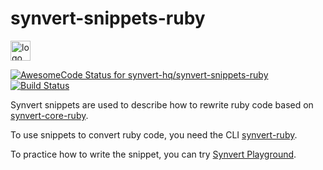 # synvert-snippets-ruby

<img src="https://synvert.net/img/logo_96.png" alt="logo" width="32" height="32" />

[![AwesomeCode Status for synvert-hq/synvert-snippets-ruby](https://awesomecode.io/projects/85ed8f64-5e54-4b8f-ab2f-dbfdaf377b3b/status)](https://awesomecode.io/repos/synvert-hq/synvert-snippets-ruby)
[![Build Status](https://github.com/synvert-hq/synvert-snippets-ruby/actions/workflows/main.yml/badge.svg)](https://github.com/synvert-hq/synvert-snippets-ruby/actions/workflows/main.yml)

Synvert snippets are used to describe how to rewrite ruby code based on [synvert-core-ruby](https://github.com/synvert-hq/synvert-core-ruby).

To use snippets to convert ruby code, you need the CLI [synvert-ruby](https://github.com/synvert-hq/synvert-ruby).

To practice how to write the snippet, you can try [Synvert Playground](https://playground.synvert.net/ruby).
